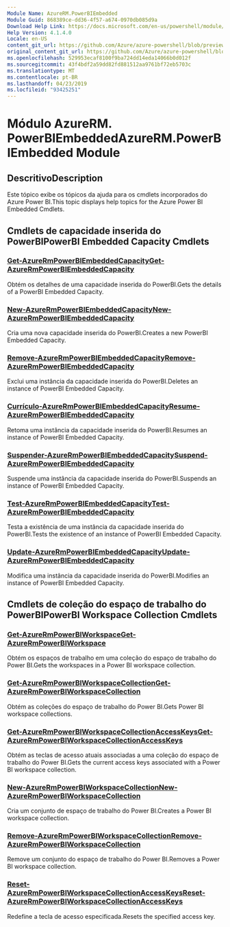 ```yaml
---
Module Name: AzureRM.PowerBIEmbedded
Module Guid: 868389ce-dd36-4f57-a674-0970db085d9a
Download Help Link: https://docs.microsoft.com/en-us/powershell/module/azurerm.powerbiembedded
Help Version: 4.1.4.0
Locale: en-US
content_git_url: https://github.com/Azure/azure-powershell/blob/preview/src/ResourceManager/PowerBIEmbedded/Commands.Management.PowerBIEmbedded/help/AzureRM.PowerBIEmbedded.md
original_content_git_url: https://github.com/Azure/azure-powershell/blob/preview/src/ResourceManager/PowerBIEmbedded/Commands.Management.PowerBIEmbedded/help/AzureRM.PowerBIEmbedded.md
ms.openlocfilehash: 529953ecaf8100f9ba724dd14eda14066b0d012f
ms.sourcegitcommit: 43f4bdf2a59dd82fd881512aa9761bf72eb5703c
ms.translationtype: MT
ms.contentlocale: pt-BR
ms.lasthandoff: 04/23/2019
ms.locfileid: "93425251"
---
```

# <span data-ttu-id="7c736-101">Módulo AzureRM. PowerBIEmbedded</span><span class="sxs-lookup"><span data-stu-id="7c736-101">AzureRM.PowerBIEmbedded Module</span></span>
## <span data-ttu-id="7c736-102">Descritivo</span><span class="sxs-lookup"><span data-stu-id="7c736-102">Description</span></span>
<span data-ttu-id="7c736-103">Este tópico exibe os tópicos da ajuda para os cmdlets incorporados do Azure Power BI.</span><span class="sxs-lookup"><span data-stu-id="7c736-103">This topic displays help topics for the Azure Power BI Embedded Cmdlets.</span></span>

## <span data-ttu-id="7c736-104">Cmdlets de capacidade inserida do PowerBI</span><span class="sxs-lookup"><span data-stu-id="7c736-104">PowerBI Embedded Capacity Cmdlets</span></span>
### [<span data-ttu-id="7c736-105">Get-AzureRmPowerBIEmbeddedCapacity</span><span class="sxs-lookup"><span data-stu-id="7c736-105">Get-AzureRmPowerBIEmbeddedCapacity</span></span>](Get-AzureRmPowerBIEmbeddedCapacity.md)
<span data-ttu-id="7c736-106">Obtém os detalhes de uma capacidade inserida do PowerBI.</span><span class="sxs-lookup"><span data-stu-id="7c736-106">Gets the details of a PowerBI Embedded Capacity.</span></span>

### [<span data-ttu-id="7c736-107">New-AzureRmPowerBIEmbeddedCapacity</span><span class="sxs-lookup"><span data-stu-id="7c736-107">New-AzureRmPowerBIEmbeddedCapacity</span></span>](New-AzureRmPowerBIEmbeddedCapacity.md)
<span data-ttu-id="7c736-108">Cria uma nova capacidade inserida do PowerBI.</span><span class="sxs-lookup"><span data-stu-id="7c736-108">Creates a new PowerBI Embedded Capacity.</span></span>

### [<span data-ttu-id="7c736-109">Remove-AzureRmPowerBIEmbeddedCapacity</span><span class="sxs-lookup"><span data-stu-id="7c736-109">Remove-AzureRmPowerBIEmbeddedCapacity</span></span>](Remove-AzureRmPowerBIEmbeddedCapacity.md)
<span data-ttu-id="7c736-110">Exclui uma instância da capacidade inserida do PowerBI.</span><span class="sxs-lookup"><span data-stu-id="7c736-110">Deletes an instance of PowerBI Embedded Capacity.</span></span>

### [<span data-ttu-id="7c736-111">Currículo-AzureRmPowerBIEmbeddedCapacity</span><span class="sxs-lookup"><span data-stu-id="7c736-111">Resume-AzureRmPowerBIEmbeddedCapacity</span></span>](Resume-AzureRmPowerBIEmbeddedCapacity.md)
<span data-ttu-id="7c736-112">Retoma uma instância da capacidade inserida do PowerBI.</span><span class="sxs-lookup"><span data-stu-id="7c736-112">Resumes an instance of PowerBI Embedded Capacity.</span></span>

### [<span data-ttu-id="7c736-113">Suspender-AzureRmPowerBIEmbeddedCapacity</span><span class="sxs-lookup"><span data-stu-id="7c736-113">Suspend-AzureRmPowerBIEmbeddedCapacity</span></span>](Suspend-AzureRmPowerBIEmbeddedCapacity.md)
<span data-ttu-id="7c736-114">Suspende uma instância da capacidade inserida do PowerBI.</span><span class="sxs-lookup"><span data-stu-id="7c736-114">Suspends an instance of PowerBI Embedded Capacity.</span></span>

### [<span data-ttu-id="7c736-115">Test-AzureRmPowerBIEmbeddedCapacity</span><span class="sxs-lookup"><span data-stu-id="7c736-115">Test-AzureRmPowerBIEmbeddedCapacity</span></span>](Test-AzureRmPowerBIEmbeddedCapacity.md)
<span data-ttu-id="7c736-116">Testa a existência de uma instância da capacidade inserida do PowerBI.</span><span class="sxs-lookup"><span data-stu-id="7c736-116">Tests the existence of an instance of PowerBI Embedded Capacity.</span></span>

### [<span data-ttu-id="7c736-117">Update-AzureRmPowerBIEmbeddedCapacity</span><span class="sxs-lookup"><span data-stu-id="7c736-117">Update-AzureRmPowerBIEmbeddedCapacity</span></span>](Update-AzureRmPowerBIEmbeddedCapacity.md)
<span data-ttu-id="7c736-118">Modifica uma instância da capacidade inserida do PowerBI.</span><span class="sxs-lookup"><span data-stu-id="7c736-118">Modifies an instance of PowerBI Embedded Capacity.</span></span>


## <span data-ttu-id="7c736-119">Cmdlets de coleção do espaço de trabalho do PowerBI</span><span class="sxs-lookup"><span data-stu-id="7c736-119">PowerBI Workspace Collection Cmdlets</span></span>
### [<span data-ttu-id="7c736-120">Get-AzureRmPowerBIWorkspace</span><span class="sxs-lookup"><span data-stu-id="7c736-120">Get-AzureRmPowerBIWorkspace</span></span>](Get-AzureRmPowerBIWorkspace.md)
<span data-ttu-id="7c736-121">Obtém os espaços de trabalho em uma coleção do espaço de trabalho do Power BI.</span><span class="sxs-lookup"><span data-stu-id="7c736-121">Gets the workspaces in a Power BI workspace collection.</span></span>

### [<span data-ttu-id="7c736-122">Get-AzureRmPowerBIWorkspaceCollection</span><span class="sxs-lookup"><span data-stu-id="7c736-122">Get-AzureRmPowerBIWorkspaceCollection</span></span>](Get-AzureRmPowerBIWorkspaceCollection.md)
<span data-ttu-id="7c736-123">Obtém as coleções do espaço de trabalho do Power BI.</span><span class="sxs-lookup"><span data-stu-id="7c736-123">Gets Power BI workspace collections.</span></span>

### [<span data-ttu-id="7c736-124">Get-AzureRmPowerBIWorkspaceCollectionAccessKeys</span><span class="sxs-lookup"><span data-stu-id="7c736-124">Get-AzureRmPowerBIWorkspaceCollectionAccessKeys</span></span>](Get-AzureRmPowerBIWorkspaceCollectionAccessKeys.md)
<span data-ttu-id="7c736-125">Obtém as teclas de acesso atuais associadas a uma coleção do espaço de trabalho do Power BI.</span><span class="sxs-lookup"><span data-stu-id="7c736-125">Gets the current access keys associated with a Power BI workspace collection.</span></span>

### [<span data-ttu-id="7c736-126">New-AzureRmPowerBIWorkspaceCollection</span><span class="sxs-lookup"><span data-stu-id="7c736-126">New-AzureRmPowerBIWorkspaceCollection</span></span>](New-AzureRmPowerBIWorkspaceCollection.md)
<span data-ttu-id="7c736-127">Cria um conjunto de espaço de trabalho do Power BI.</span><span class="sxs-lookup"><span data-stu-id="7c736-127">Creates a Power BI workspace collection.</span></span>

### [<span data-ttu-id="7c736-128">Remove-AzureRmPowerBIWorkspaceCollection</span><span class="sxs-lookup"><span data-stu-id="7c736-128">Remove-AzureRmPowerBIWorkspaceCollection</span></span>](Remove-AzureRmPowerBIWorkspaceCollection.md)
<span data-ttu-id="7c736-129">Remove um conjunto do espaço de trabalho do Power BI.</span><span class="sxs-lookup"><span data-stu-id="7c736-129">Removes a Power BI workspace collection.</span></span>

### [<span data-ttu-id="7c736-130">Reset-AzureRmPowerBIWorkspaceCollectionAccessKeys</span><span class="sxs-lookup"><span data-stu-id="7c736-130">Reset-AzureRmPowerBIWorkspaceCollectionAccessKeys</span></span>](Reset-AzureRmPowerBIWorkspaceCollectionAccessKeys.md)
<span data-ttu-id="7c736-131">Redefine a tecla de acesso especificada.</span><span class="sxs-lookup"><span data-stu-id="7c736-131">Resets the specified access key.</span></span>

